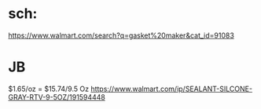 # sch:
https://www.walmart.com/search?q=gasket%20maker&cat_id=91083

# JB
$1.65/oz = $15.74/9.5 Oz
https://www.walmart.com/ip/SEALANT-SILCONE-GRAY-RTV-9-5OZ/191594448
